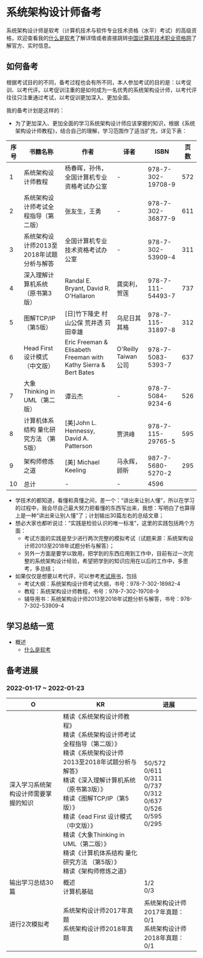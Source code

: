 # 系统架构设计师备考
系统架构设计师是软考（计算机技术与软件专业技术资格（水平）考试）的高级资格，欢迎查看我的[什么是软考](overview/什么是软考.md)了解详情或者直接跳转[中国计算机技术职业资格网](https://www.ruankao.org.cn)了解官方、实时信息。
## 如何备考
根据考试目的的不同，备考过程也会有所不同，本人参加考试的目的是：以考促训、以考代评。以考促训注重的是如何成为一名优秀的系统架构设计师，以考代评往往只注重通过考试，以考促训更加深入、更加全面。

我的备考计划是这样的：
- 为了更加深入、更加全面的学习系统架构设计师应该掌握的知识，根据《系统架构设计师教程》，结合自己的理解，学习范围作了适当扩充，详见下表：

| 序号 | 书籍名称 | 作者 | 译者 | ISBN | 页数 |
| --- | --- | --- | --- | --- | --- |
| 1 | 系统架构设计师教程 | 杨春晖，孙伟，全国计算机专业资格考试办公室 | - | 978-7-302-19708-9 | 572 |
| 2 | 系统架构设计师考试全程指导（第二版） | 张友生，王勇 | - | 978-7-302-36877-9 | 611 |
| 3 | 系统架构设计师2013至2018年试题分析与解答 | 全国计算机专业技术资格考试办公室 | - | 978-7-302-53909-4 | 311 |
| 4 | 深入理解计算机系统（原书第3版） | Randal E. Bryant, David R. O'Hallaron | 龚奕利，贺莲 | 978-7-111-54493-7 | 737 |
| 5 | 图解TCP/IP（第5版） | [日]竹下隆史 村山公保 荒井透 苅田幸雄 | 乌尼日其其格 | 978-7-115-31897-8 | 312 |
| 6 | Head First 设计模式（中文版） | Eric Freeman & Elisabeth Freeman with Kathy Sierra & Bert Bates | O'Reilly Taiwan公司 | 978-7-5083-5393-7 | 637 |
| 7 | 大象Thinking in UML（第二版） | 谭云杰 | - | 978-7-5084-9234-6 | 526 |
| 8 | 计算机体系结构 量化研究方法 （第5版） | [美]John L. Hennessy, David A. Patterson | 贾洪峰 | 978-7-115-29765-5 | 595 |
| 9 | 架构师修炼之道 | [美] Michael Keeling | 马永辉，顾昕 | 987-7-5680-5270-2 | 295 |
| 10 | 总计 | - | - | 4596 |
- 学技术的都知道，看懂和真懂之间，差一个：“讲出来让别人懂”，所以在学习的过程中，我会尽自己最大努力把看懂的东西写出来，我想：写明白了也算得上是一种“讲出来让别人懂”了；计划输出30篇左右的总结文章；
- 想必大家也都听说过：“实践是检验认识的唯一标准”，这里的实践包括两个方面：
    - 考试方面的实践是至少进行两次完整的模拟考试（试题来源：系统架构设计师2013至2018年试题分析与解答）；
    - 另外一方面是要学以致用，把学到的东西应用到工作中，目前有过一次完整的系统架构设计经验，希望把学到的知识应用在以后的工作中，多思考，多总结；
- 如果仅仅是想要以考代评，可以参考[考试用书](https://www.ruankao.org.cn/book/lists)，包括
    - 考试大纲：系统架构设计师考试大纲，书号：978-7-302-18982-4
    - 教程：系统架构设计师教程，书号：978-7-302-19708-9
    - 辅导用书：系统架构设计师2013至2018年试题分析与解答，书号：978-7-302-53909-4

## 学习总结一览
- 概述
    - [什么是软考](overview/什么是软考.md)

## 备考进展
### 2022-01-17 ~ 2022-01-23
| O | KR | 进展 |
| --- | --- | --- |
| 深入学习系统架构设计师需要掌握的知识 | 精读《系统架构设计师教程》</br>精读《系统架构设计师考试全程指导（第二版）》</br>精读《系统架构设计师2013至2018年试题分析与解答》</br>精读《深入理解计算机系统（原书第3版）》</br>精读《图解TCP/IP（第5版）》</br>精读《ead First 设计模式（中文版）》</br>精读《大象Thinking in UML（第二版）》</br>精读《计算机体系结构 量化研究方法 （第5版）》</br>精读《架构师修炼之道》</br> | 50/572</br>0/611</br>0/311</br>0/737</br>0/312</br>0/637</br>0/526</br>0/595</br>0/295 |
| 输出学习总结30篇 | 概述</br>计算机基础</br> | 1/2</br>0/3 |
| 进行2次模拟考 | 系统架构设计师2017年真题</br>系统架构设计师2018年真题 | 系统架构设计师2017年真题：0/1</br>系统架构设计师2018年真题：0/1 |